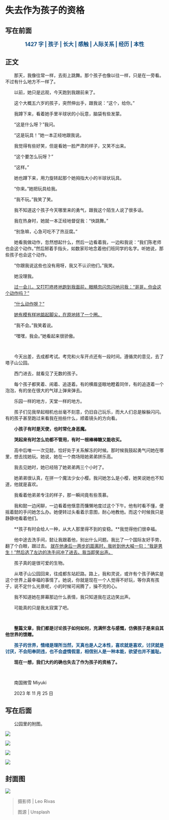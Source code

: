 # 失去作为孩子的资格

## 写在前面

<p style="color:#0f4c81; text-align:center; font-weight:bold; font-size:larger;">1427 字 | 孩子 | 长大 | 感触 | 人际关系 | 经历 | 本性</p>

## 正文

　　那天，我像往常一样，去街上跳舞。那个孩子也像以往一样，只是在一旁看。不过有什么地方不一样了。

　　以前，她只是远观，今天跑到我跟前来了。

　　这个大概五六岁的孩子，突然伸出手，跟我说：“这个，给你。”

　　我蹲下来，看着她手里半球状的小玩意，脑袋有些发蒙。

　　“这是什么呀？”我问。

　　“这是玩具！”她一本正经地跟我说。

　　我觉得有些好笑，但是看她一脸严肃的样子，又笑不出来。

　　“这个要怎么玩呀？”

　　“这样。”

　　她也蹲下来，用力旋转起那个她拇指大小的半球状玩具。

　　“你来。”她把玩具给我。

　　“我不玩。”我笑了笑。

　　我不知道这个孩子今天哪里来的勇气，跟我这个陌生人说了很多话。

　　我在热身时，她就一本正经地督促我：“快跳舞。”

　　“别急嘛，心急可吃不了热豆腐。”

　　她看我做动作，忽然想起什么，然后一边看着我，一边和我说：“我们陈老师也会这个动作。”然后掰着手指头，如数家珍地念着他们班同学的名字。听她说，那些孩子也会这个动作。

　　“你跟我说这些也没有用呀，我又不认识他们。”我笑。

　　她没理我。

　　<u>过一会儿，又叮叮咚咚地跑到我面前，眼睛忽闪忽闪地问我：“哥哥，你会这个动作吗？”</u>

　　<u>“什么动作呀？”</u>

　　<u>她有模有样地踮起脚尖，在原地转了一个圈。</u>

　　“我不会。”我笑着说。

　　“嘿嘿，我会。”她看起来很骄傲。

<br />

　　今天出差，去成都考试。考完和火车开点还有一段时间。遵循灵的意见，去了塔子山公园。

　　西门进去，就看见了无数的孩子。

　　每个孩子都笑着、闹着、追逐着。有的横眉竖眼地瞪着同伴，有的追逐着一个泡泡，有的坐在很大的气球上弹来弹去。

　　乐园一样的地方，天堂一样的地方。

　　孩子们见我举起相机也丝毫不刻意，仍旧自己玩乐，而大人们总是躲躲闪闪。有的孩子甚至跑过来看我在拍些什么，顺着镜头的方向看。

　　**小孩子有时是天使，也时常化身恶魔。**

　　**哭起来有时怎么劝都不管用，有时一根棒棒糖又能收买。**

　　高中后唯一一次见懿，恰好处于关系解冻的时候。那时候我鼓起勇气问她在哪里，想去找她玩。她说，她在一个商场陪她弟弟拼乐高。

　　我去见她时，她已经陪了她弟弟两三个小时了。

　　她弟弟很认真，在拼一个魔法少女小樱。我问她怎么是小樱，她笑说她也不知道，他就是喜欢。

　　我看着他弟弟专注的样子，那一瞬间竟有些羡慕。

　　我和懿一边闲聊，一边看着他惬意而慵懒地度过这个下午。他有时看不懂，便摇着懿的手问她怎么办。她便转过头看着示意图，耐心地教他。而这个时候我只是静静地看着他们。

　　**孩子有时会给人一种，从大人那里得不到的安稳。**我觉得他们很幸福。

　　他中途去洗手间，懿让我跟着他，别出什么问题。我比了一个国际友好手势，翻了个白眼，跟过去。 <u>就在他身后一两步的距离时，我听到他大喊一句：“我是男生！”然后选了左边的洗手间冲了进去。我当即笑出声。</u>

　　孩子真的是很可爱的生物。

　　从塔子山公园回来，往成都东站赶路。路上，我和灵说，或许有个孩子确实是这个世界上最幸福的事情了。她说，你就是现在一个人觉得不好玩，等你真有孩子，说不定什么光景呢，小的时候可闹腾了，操不完的心。

　　我不知道她在屏幕那边什么表情，我只知道我在这边笑出声。

　　可能真的只是我太寂寞了吧。

<br />

　　**整篇文章，我们都是讨论孩子如何如何，充满怀念与感慨，仿佛孩子是来自其他世界的馈赠。**

　　<span style="color:#0f4c81; font-weight:bold;">孩子的世界，情绪是理所当然，天真也是人之本性，喜欢就是喜欢，讨厌就是讨厌，不会阳奉阴违，也不会虚情假意，相信别人是一种本能，欲望也并不羞耻。</span>

　　**现在一想，我们大约的确也失去了作为孩子的资格了。**

<br />

　　南国微雪 Miyuki

　　2023 年 11 月 25 日

## 写在后面

　　公园里的附图。

![](https://raw.githubusercontent.com/TinySnow/GithubImageHosting/main/blog/articles/literature/DSC03880.jpg)

![](https://raw.githubusercontent.com/TinySnow/GithubImageHosting/main/blog/articles/literature/DSC03873.jpg)

![](https://raw.githubusercontent.com/TinySnow/GithubImageHosting/main/blog/articles/literature/DSC03914.jpg)

![](https://raw.githubusercontent.com/TinySnow/GithubImageHosting/main/blog/articles/literature/DSC03884.jpg)

## 封面图

![](https://raw.githubusercontent.com/TinySnow/GithubImageHosting/main/blog/articles/literature/leo-rivas-wtxcaDIdOCM-unsplash.jpg)

> 摄影师 | Leo Rivas
>
> 图源 | Unsplash